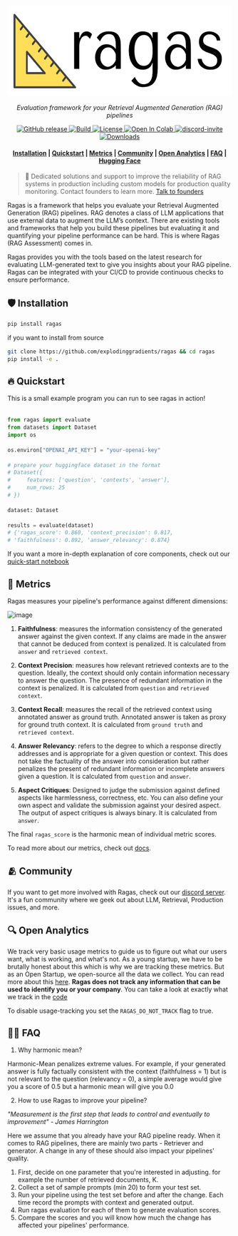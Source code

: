 <h1 align="center">
  <img style="vertical-align:middle" height="200"
  src="./docs/assets/logo.png">
</h1>
<p align="center">
  <i>Evaluation framework for your Retrieval Augmented Generation (RAG) pipelines</i>
</p>

<p align="center">
    <a href="https://github.com/explodinggradients/ragas/releases">
        <img alt="GitHub release" src="https://img.shields.io/github/release/explodinggradients/ragas.svg">
    </a>
    <a href="https://www.python.org/">
            <img alt="Build" src="https://img.shields.io/badge/Made%20with-Python-1f425f.svg?color=purple">
    </a>
    <a href="https://github.com/explodinggradients/ragas/blob/master/LICENSE">
        <img alt="License" src="https://img.shields.io/github/license/explodinggradients/ragas.svg?color=green">
    </a>
    <a href="https://colab.research.google.com/github/explodinggradients/ragas/blob/main/docs/quickstart.ipynb">
        <img alt="Open In Colab" src="https://colab.research.google.com/assets/colab-badge.svg">
    </a>
    <a href="https://discord.gg/5djav8GGNZ">
        <img alt="discord-invite" src="https://dcbadge.vercel.app/api/server/5djav8GGNZ?style=flat">
    </a>
    <a href="https://github.com/explodinggradients/ragas/">
        <img alt="Downloads" src="https://badges.frapsoft.com/os/v1/open-source.svg?v=103">
    </a>
</p>

<h4 align="center">
    <p>
        <a href="#shield-installation">Installation</a> |
        <a href="#fire-quickstart">Quickstart</a> |
        <a href="#luggage-metrics">Metrics</a> |
        <a href="#-community">Community</a> |
        <a href="#-open-analytics">Open Analytics</a> |
        <a href="#raising_hand_man-faq">FAQ</a> |
        <a href="https://huggingface.co/explodinggradients">Hugging Face</a>
    <p>
</h4>

> 🚀 Dedicated solutions and support to improve the reliability of RAG systems in production including custom models for production quality monitoring. Contact founders to learn more. [Talk to founders](https://calendly.com/shahules/30min)

Ragas is a framework that helps you evaluate your Retrieval Augmented Generation (RAG) pipelines. RAG denotes a class of LLM applications that use external data to augment the LLM’s context. There are existing tools and frameworks that help you build these pipelines but evaluating it and quantifying your pipeline performance can be hard. This is where Ragas (RAG Assessment) comes in.

Ragas provides you with the tools based on the latest research for evaluating LLM-generated text to give you insights about your RAG pipeline. Ragas can be integrated with your CI/CD to provide continuous checks to ensure performance.

## :shield: Installation

```bash
pip install ragas
```

if you want to install from source

```bash
git clone https://github.com/explodinggradients/ragas && cd ragas
pip install -e .
```

## :fire: Quickstart

This is a small example program you can run to see ragas in action!

```python

from ragas import evaluate
from datasets import Dataset
import os

os.environ["OPENAI_API_KEY"] = "your-openai-key"

# prepare your huggingface dataset in the format
# Dataset({
#     features: ['question', 'contexts', 'answer'],
#     num_rows: 25
# })

dataset: Dataset

results = evaluate(dataset)
# {'ragas_score': 0.860, 'context_precision': 0.817,
# 'faithfulness': 0.892, 'answer_relevancy': 0.874}
```

If you want a more in-depth explanation of core components, check out our [quick-start notebook](./docs/quickstart.ipynb)

## :luggage: Metrics

Ragas measures your pipeline's performance against different dimensions:

![image](https://github.com/emilesilvis/ragas/assets/557338/b6c0db98-a0a9-4414-9ad3-372d8ceab4c7)

1. **Faithfulness**: measures the information consistency of the generated answer against the given context. If any claims are made in the answer that cannot be deduced from context is penalized. It is calculated from `answer` and `retrieved context`.

2. **Context Precision**: measures how relevant retrieved contexts are to the question. Ideally, the context should only contain information necessary to answer the question. The presence of redundant information in the context is penalized. It is calculated from `question` and `retrieved context`.

3. **Context Recall**: measures the recall of the retrieved context using annotated answer as ground truth. Annotated answer is taken as proxy for ground truth context. It is calculated from `ground truth` and `retrieved context`.

4. **Answer Relevancy**: refers to the degree to which a response directly addresses and is appropriate for a given question or context. This does not take the factuality of the answer into consideration but rather penalizes the present of redundant information or incomplete answers given a question. It is calculated from `question` and `answer`.

5. **Aspect Critiques**: Designed to judge the submission against defined aspects like harmlessness, correctness, etc. You can also define your own aspect and validate the submission against your desired aspect. The output of aspect critiques is always binary. It is calculated from `answer`.

The final `ragas_score` is the harmonic mean of individual metric scores.

To read more about our metrics, check out [docs](/docs/metrics.md).

## 🫂 Community

If you want to get more involved with Ragas, check out our [discord server](https://discord.gg/5djav8GGNZ). It's a fun community where we geek out about LLM, Retrieval, Production issues, and more.

## 🔍 Open Analytics

We track very basic usage metrics to guide us to figure out what our users want, what is working, and what's not. As a young startup, we have to be brutally honest about this which is why we are tracking these metrics. But as an Open Startup, we open-source all the data we collect. You can read more about this [here](https://github.com/explodinggradients/ragas/issues/49). **Ragas does not track any information that can be used to identify you or your company**. You can take a look at exactly what we track in the [code](./src/ragas/_analytics.py)

To disable usage-tracking you set the `RAGAS_DO_NOT_TRACK` flag to true.

## :raising_hand_man: FAQ

1. Why harmonic mean?

Harmonic-Mean penalizes extreme values. For example, if your generated answer is fully factually consistent with the context (faithfulness = 1) but is not relevant to the question (relevancy = 0), a simple average would give you a score of 0.5 but a harmonic mean will give you 0.0

2. How to use Ragas to improve your pipeline?

_"Measurement is the first step that leads to control and eventually to improvement" - James Harrington_

Here we assume that you already have your RAG pipeline ready. When it comes to RAG pipelines, there are mainly two parts - Retriever and generator. A change in any of these should also impact your pipelines' quality.

1. First, decide on one parameter that you're interested in adjusting. for example the number of retrieved documents, K.
2. Collect a set of sample prompts (min 20) to form your test set.
3. Run your pipeline using the test set before and after the change. Each time record the prompts with context and generated output.
4. Run ragas evaluation for each of them to generate evaluation scores.
5. Compare the scores and you will know how much the change has affected your pipelines' performance.
